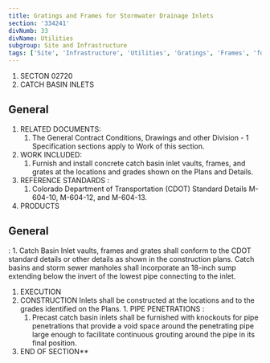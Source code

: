 ```yaml
---
title: Gratings and Frames for Stormwater Drainage Inlets
section: '334241'
divNumb: 33
divName: Utilities
subgroup: Site and Infrastructure
tags: ['Site', 'Infrastructure', 'Utilities', 'Gratings', 'Frames', 'for', 'Stormwater', 'Drainage', 'Inlets']
---
```


   1. SECTON 02720
   1. CATCH BASIN INLETS

## General

   1. RELATED DOCUMENTS:
      1. The General Contract Conditions, Drawings and other Division - 1 Specification sections apply to Work of this section.
   1. WORK INCLUDED:
      1. Furnish and install concrete catch basin inlet vaults, frames, and grates at the locations and grades shown on the Plans and Details.
   1. REFERENCE STANDARDS :
      1. Colorado Department of Transportation (CDOT) Standard Details M-604-10, M-604-12, and M-604-13.
   1. PRODUCTS

## General

:
      1. Catch Basin Inlet vaults, frames and grates shall conform to the CDOT standard details or other details as shown in the construction plans. Catch basins and storm sewer manholes shall incorporate an 18-inch sump extending below the invert of the lowest pipe connecting to the inlet.
   1. EXECUTION
   1. CONSTRUCTION Inlets shall be constructed at the locations and to the grades identified on the Plans.
    1. PIPE PENETRATIONS :
       1. Precast catch basin inlets shall be furnished with knockouts for pipe penetrations that provide a void space around the penetrating pipe large enough to facilitate continuous grouting around the pipe in its final position.
1. END OF SECTION** 

